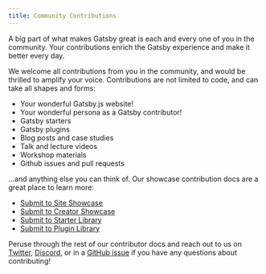 ```yaml
---
title: Community Contributions
---
```


A big part of what makes Gatsby great is each and every one of you in the community. Your contributions enrich the Gatsby experience and make it better every day.

We welcome all contributions from you in the community, and would be thrilled to amplify your voice. Contributions are not limited to code, and can take all shapes and forms:

- Your wonderful Gatsby.js website!
- Your wonderful persona as a Gatsby contributor!
- Gatsby starters
- Gatsby plugins
- Blog posts and case studies
- Talk and lecture videos
- Workshop materials
- Github issues and pull requests

...and anything else you can think of. Our showcase contribution docs are a great place to learn more:

- [Submit to Site Showcase](/contributing/submit-to-site-showcase/)
- [Submit to Creator Showcase](/contributing/submit-to-creator-showcase/)
- [Submit to Starter Library](/contributing/submit-to-starter-library/)
- [Submit to Plugin Library](/contributing/submit-to-plugin-library/)

Peruse through the rest of our contributor docs and reach out to us on [Twitter](https://twitter.com/gatsbyjs), [Discord](https://gatsby.app/discord), or in a [GitHub issue](/contributing/how-to-file-an-issue/) if you have any questions about contributing!

